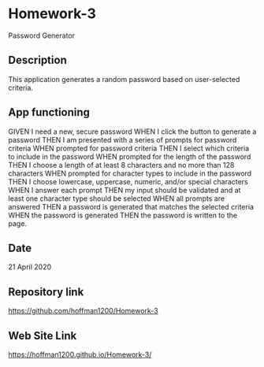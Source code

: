 # Homework-3

Password Generator

## Description

This application generates a random password based on user-selected criteria.

## App functioning

GIVEN I need a new, secure password
WHEN I click the button to generate a password
THEN I am presented with a series of prompts for password criteria
WHEN prompted for password criteria
THEN I select which criteria to include in the password
WHEN prompted for the length of the password
THEN I choose a length of at least 8 characters and no more than 128 characters
WHEN prompted for character types to include in the password
THEN I choose lowercase, uppercase, numeric, and/or special characters
WHEN I answer each prompt
THEN my input should be validated and at least one character type should be selected
WHEN all prompts are answered
THEN a password is generated that matches the selected criteria
WHEN the password is generated
THEN the password is written to the page.

## Date 

21 April 2020

## Repository link

https://github.com/hoffman1200/Homework-3


## Web Site Link

https://hoffman1200.github.io/Homework-3/


